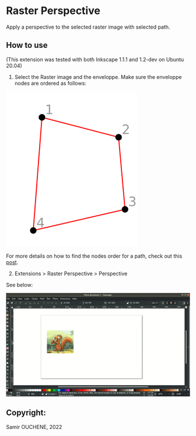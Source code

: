 # Raster Perspective

Apply a perspective to the selected raster image with selected path.



## How to use

(This extension was tested with both Inkscape 1.1.1 and 1.2-dev on Ubuntu 20.04)

1. Select the Raster image and the enveloppe. Make sure the enveloppe nodes are ordered as follows:

![order of enveloppe nodes](imgs/order_of_nodes.png)

For more details on how to find the nodes order for a path, check out this [post](https://graphicdesign.stackexchange.com/a/155289/147300).

2. Extensions > Raster Perspective > Perspective

See below:

![How to use the extension](imgs/howto.gif)

## Copyright:

Samir OUCHENE, 2022
